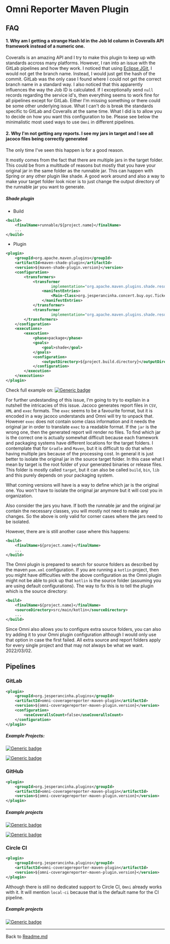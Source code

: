 # Omni Reporter Maven Plugin

## FAQ

#### 1. Why am I getting a strange Hash Id in the Job Id column in Coveralls API framework instead of a numeric one.
Coveralls is an amazing API and I try to make this plugin to keep up with standards accross many platforms.
However, I ran into an issue with the GitLab pipelines and how they work. I noticed that using [Eclipse JGit](https://www.eclipse.org/jgit/), I would not get the branch name. Instead, I would just get the hash of the commit. GitLab was the only case I found where I could not get the correct branch name in a standard way.
I also noticed that this apparently influences the way the Job ID is calculated. 
If I exceptionally send `null` records regarding the service id's, then everything seems to work fine for all pipelines except for GitLab. Either I'm missing something or there could be some other underlying issue. What I can't do is break the standards specific to GitLab and Coveralls at the same time.
What I did is to allow you to decide on how you want this configuration to be. Please see below the minimalistic most used ways to use `Omni` in different pipelines.

#### 2. Why I'm not getting any reports. I see my jars in target and I see all jacoco files being correctly generated
The only time I've seen this happen is for a good reason. 

It mostly comes from the fact that there are multiple jars in the target folder. This could be from a multitude of reasons but mostly that you have your original jar in the same folder as the runnable jar. This can happen with Spring or any other plugin like shade. A good work around and also a way to make your target folder look nicer is to just change the output directory of the runnable jar you want to generate.

##### Shade plugin

- Build
```xml
<build>
    <finalName>runnable/${project.name}</finalName>
    ...
</build>
```

- Plugin
```xml
<plugin>
    <groupId>org.apache.maven.plugins</groupId>
    <artifactId>maven-shade-plugin</artifactId>
    <version>${maven-shade-plugin.version}</version>
    <configuration>
        <transformers>
            <transformer
                    implementation="org.apache.maven.plugins.shade.resource.ManifestResourceTransformer">
                <manifestEntries>
                    <Main-Class>org.jesperancinha.concert.buy.oyc.TicketServiceLauncher</Main-Class>
                </manifestEntries>
            </transformer>
            <transformer
                    implementation="org.apache.maven.plugins.shade.resource.ServicesResourceTransformer"/>
        </transformers>
    </configuration>
    <executions>
        <execution>
            <phase>package</phase>
            <goals>
                <goal>shade</goal>
            </goals>
            <configuration>
                <outputDirectory>${project.build.directory}</outputDirectory>
            </configuration>
        </execution>
    </executions>
</plugin>
```

Check full example on: [![Generic badge](https://img.shields.io/static/v1.svg?label=GitHub&message=Buy%20Odd%20Yucca%20Concert🌴&color=informational)](https://github.com/jesperancinha/buy-odd-yucca-concert)

For further undestanding of this issue, I'm going to try to expllain in a nutshell the intricacies of this issue. Jacoco generates report files in `CSV`, `XML` and `exec` formats. The `exec` seems to be a favourite format, but it is encoded in a way jacoco understands and Omni will try to unpack that. However `exec` does not contain some class information and it needs the original jar in order to translate `exec` to a readable format. If the `jar` is the wrong one, then the generated report will render no files. To find which jar is the correct one is actually somewhat difficult because each framework and packaging systems have different locations for the target folders. I contemplate that for `Gradle` and `Maven`, but it is difficult to do that when having multiple jars because of the processing cost. In general it is just better to isolate the original jar in the source target folder. In this case what I mean by target is the root folder of your generated binaries or release files. This folder is mostly called `target`, but it can also be called `build`, `bin`, `lib` and this purely depends on your packaging system.

What coming versions will have is a way to define which jar is the original one. You won't have to isolate the original jar anymore but it will cost you in organization.

Also consider the jars you have. If both the runnable jar and the original jar contain the necessary classes, you will mostly not need to make any changes. So the above is only valid for corner cases where the jars need to be isolated.

However, there are is still another case where this happens:

```xml
<build>
    <finalName>${project.name}</finalName>
    ...
</build>
```

The Omni plugin is prepared to search for source folders as described by the maven `pom.xml` configuration. If you are running a `kotlin` project, then you might have difficulties with the above configuration as the Omni plugin might not be able to pick up that `kotlin` is the source folder (assuming you are using default configurations). The way to fix this is to tell the plugin which is the source directory:

```xml
<build>
    <finalName>${project.name}</finalName>
    <sourceDirectory>src/main/kotlin</sourceDirectory>
    ...
</build>
```

Since Omni also allows you to configure extra source folders, you can also try adding it to your Omni plugin configuration although I would only use that option in case the first failed. All extra source and report folders apply for every single project and that may not always be what we want. 2022/03/02.

## Pipelines

### GitLab

```xml
<plugin>
    <groupId>org.jesperancinha.plugins</groupId>
    <artifactId>omni-coveragereporter-maven-plugin</artifactId>
    <version>${omni-coveragereporter-maven-plugin.version}</version>
    <configuration>
        <useCoverallsCount>false</useCoverallsCount>
    </configuration>
</plugin>
```

##### Example Projects:

[![Generic badge](https://img.shields.io/static/v1.svg?label=GitLab&message=Favourite%20Lyrics%20App&color=informational)](https://gitlab.com/jesperancinha/favourite-lyrics-app)

[![Generic badge](https://img.shields.io/static/v1.svg?label=GitLab&message=Video%20Series%20Apps&color=informational)](https://gitlab.com/jesperancinha/video-series-app)


### GitHub
```xml
<plugin>
    <groupId>org.jesperancinha.plugins</groupId>
    <artifactId>omni-coveragereporter-maven-plugin</artifactId>
    <version>${omni-coveragereporter-maven-plugin.version}</version>
</plugin>
```

##### Example projects

[![Generic badge](https://img.shields.io/static/v1.svg?label=GitHub&message=Concert%20Demos%20🎸%20&color=informational)](https://github.com/jesperancinha/concert-demos-root)

[![Generic badge](https://img.shields.io/static/v1.svg?label=GitHub&message=From%20Paris%20to%20Berlin%20🛣&color=informational)](https://github.com/jesperancinha/from-paris-to-berlin-circuit-breaker)


### Circle CI

```xml
<plugin>
    <groupId>org.jesperancinha.plugins</groupId>
    <artifactId>omni-coveragereporter-maven-plugin</artifactId>
    <version>${omni-coveragereporter-maven-plugin.version}</version>
</plugin>
```

Although there is still no dedicated support to Circle CI, `Omni` already works with it.
It will mention `local-ci` because that is the default name for the CI pipeline.

##### Example projects

[![Generic badge](https://img.shields.io/static/v1.svg?label=GitHub&message=image-sizer&color=informational)](https://github.com/jesperancinha/image-sizer)


---

 
Back to [Readme.md](./README.md)